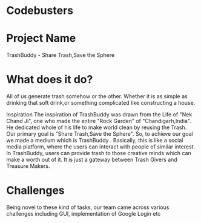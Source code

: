 # Codebusters

# Project Name 
TrashBuddy - Share Trash,Save the Sphere



# What does it do?
All of us generate trash somehow or the other. Whether it is as simple as drinking that soft drink,or something complicated like constructing a house.

Inspiration The inspiration of TrashBuddy was drawn from the Life of "Nek Chand Ji", one who made the entire "Rock Garden" of "Chandigarh,India". He dedicated whole of his life to make world clean by reusing the Trash.
Our primary goal is "Share Trash,Save the Sphere". So, to achieve our goal we made a medium which is TrashBuddy . Basically, this is like a social media platform, where the users can interact with people of similar interest. In TrashBuddy, users can provide trash to those creative minds which can make a worth out of it. It is just a gateway between Trash Givers and Treasure Makers.


# Challenges
Being novel to these kind of tasks, our team came across various challenges including GUI, implementation of Google Login etc
